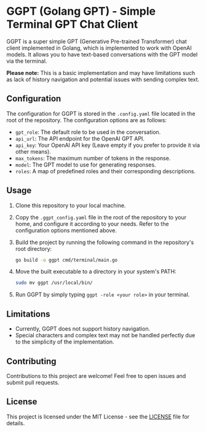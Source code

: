 # GGPT (Golang GPT) - Simple Terminal GPT Chat Client

GGPT is a super simple GPT (Generative Pre-trained Transformer) chat client implemented in Golang, which is implemented to work with OpenAI models. It allows you to have text-based conversations with the GPT model via the terminal.

**Please note:** This is a basic implementation and may have limitations such as lack of history navigation and potential issues with sending complex text.

## Configuration

The configuration for GGPT is stored in the `.config.yaml` file located in the root of the repository. The configuration options are as follows:

- `gpt_role`: The default role to be used in the conversation.
- `api_url`: The API endpoint for the OpenAI GPT API.
- `api_key`: Your OpenAI API key (Leave empty if you prefer to provide it via other means).
- `max_tokens`: The maximum number of tokens in the response.
- `model`: The GPT model to use for generating responses.
- `roles`: A map of predefined roles and their corresponding descriptions.

## Usage

1. Clone this repository to your local machine.

2. Copy the `.ggpt_config.yaml` file in the root of the repository to your home, and configure it according to your needs. Refer to the configuration options mentioned above.

3. Build the project by running the following command in the repository's root directory:

   ```sh
   go build -o ggpt cmd/terminal/main.go 
   ```

4. Move the built executable to a directory in your system's PATH:

   ```sh
   sudo mv ggpt /usr/local/bin/
   ```

5. Run GGPT by simply typing `ggpt -role <your role>` in your terminal.

## Limitations

- Currently, GGPT does not support history navigation.
- Special characters and complex text may not be handled perfectly due to the simplicity of the implementation.

## Contributing

Contributions to this project are welcome! Feel free to open issues and submit pull requests.

## License

This project is licensed under the MIT License - see the [LICENSE](LICENSE) file for details.
